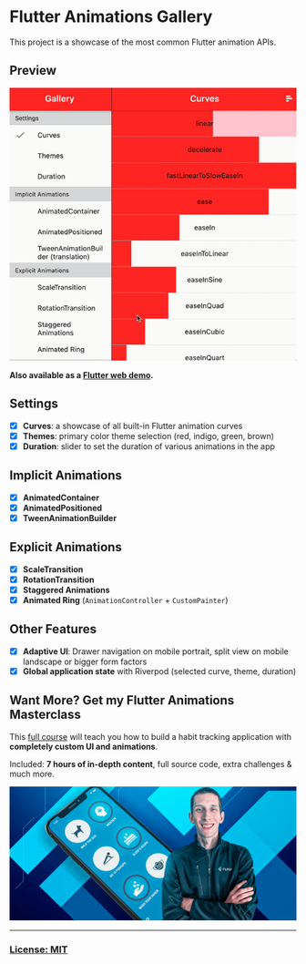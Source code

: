 # Flutter Animations Gallery

This project is a showcase of the most common Flutter animation APIs.

## Preview

![Animations Gallery Preview](/.github/images/flutter-animations-gallery-preview.gif)

**Also available as a [Flutter web demo](https://flutter-animations-gallery.web.app/#/).**

## Settings

- [x] **Curves**: a showcase of all built-in Flutter animation curves
- [x] **Themes**: primary color theme selection (red, indigo, green, brown)
- [x] **Duration**: slider to set the duration of various animations in the app

## Implicit Animations

- [x] **AnimatedContainer**
- [x] **AnimatedPositioned**
- [x] **TweenAnimationBuilder**

## Explicit Animations

- [x] **ScaleTransition**
- [x] **RotationTransition**
- [x] **Staggered Animations**
- [x] **Animated Ring** (`AnimationController` + `CustomPainter`)

## Other Features

- [x] **Adaptive UI**: Drawer navigation on mobile portrait, split view on mobile landscape or bigger form factors
- [x] **Global application state** with Riverpod (selected curve, theme, duration)

## Want More? Get my Flutter Animations Masterclass

This [full course](https://codewithandrea.com/courses/flutter-animations-masterclass/) will teach you how to build a habit tracking application with **completely custom UI and animations**.

Included: **7 hours of in-depth content**, full source code, extra challenges & much more.

[![Animations Gallery Preview](/.github/images/flutter-animations-course-banner.png)](https://codewithandrea.com/courses/flutter-animations-masterclass/)

---

### [License: MIT](LICENSE.md)